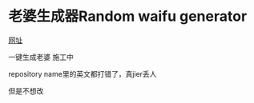 # 老婆生成器Random waifu generator 
[网址](https://reed-chan.github.io/Random-waifu-generater/) 

一键生成老婆 施工中

repository name里的英文都打错了，真jier丢人

但是不想改
